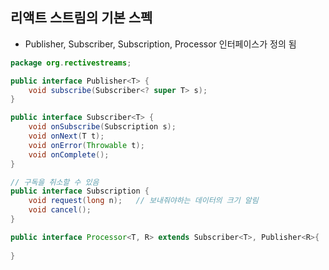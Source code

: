 ## 리액트 스트림의 기본 스펙
* Publisher, Subscriber, Subscription, Processor 인터페이스가 정의 됨
```java
package org.rectivestreams;

public interface Publisher<T> {
    void subscribe(Subscriber<? super T> s);
}

public interface Subscriber<T> {
    void onSubscribe(Subscription s);
    void onNext(T t);
    void onError(Throwable t);
    void onComplete();
}

// 구독을 취소할 수 있음
public interface Subscription {
    void request(long n);   // 보내줘야하는 데이터의 크기 알림 
    void cancel();
}

public interface Processor<T, R> extends Subscriber<T>, Publisher<R>{
    
}
```